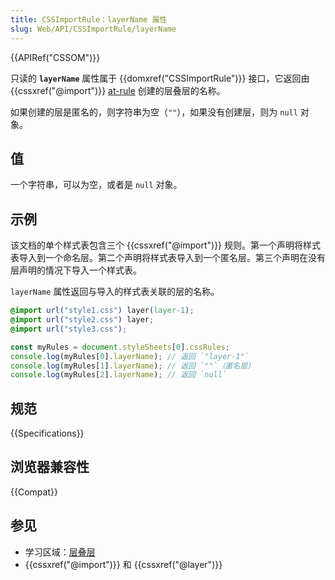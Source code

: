 ```yaml
---
title: CSSImportRule：layerName 属性
slug: Web/API/CSSImportRule/layerName
---
```


{{APIRef("CSSOM")}}

只读的 **`layerName`** 属性属于 {{domxref("CSSImportRule")}} 接口，它返回由 {{cssxref("@import")}} [at-rule](/zh-CN/docs/Web/CSS/At-rule) 创建的层叠层的名称。

如果创建的层是匿名的，则字符串为空（`""`），如果没有创建层，则为 `null` 对象。

## 值

一个字符串，可以为空，或者是 `null` 对象。

## 示例
该文档的单个样式表包含三个 {{cssxref("@import")}} 规则。第一个声明将样式表导入到一个命名层。第二个声明将样式表导入到一个匿名层。第三个声明在没有层声明的情况下导入一个样式表。

`layerName` 属性返回与导入的样式表关联的层的名称。

```css
@import url("style1.css") layer(layer-1);
@import url("style2.css") layer;
@import url("style3.css");
```

```js
const myRules = document.styleSheets[0].cssRules;
console.log(myRules[0].layerName); // 返回 `"layer-1"`
console.log(myRules[1].layerName); // 返回 `""`（匿名层）
console.log(myRules[2].layerName); // 返回 `null`
```

## 规范

{{Specifications}}

## 浏览器兼容性

{{Compat}}

## 参见

- 学习区域：[层叠层](/zh-CN/docs/Learn/CSS/Building_blocks/Cascade_layers)
- {{cssxref("@import")}} 和 {{cssxref("@layer")}}
